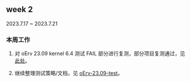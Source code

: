 ## week 2

2023.7.17 ~ 2023.7.21

### 本周工作

1. 对 oErv 23.09 kernel 6.4 测试 FAIL 部分进行复测，部分项目复测通过，见[此处](/misc/month3/23.09-kernel-6.4-pretest/LTP/output/LTP_RUN_ON-tests.output.failed)。

2. 继续整理测试策略/文档，见 [oErv-23.09-test](https://github.com/KevinMX/oErv-2309-test)。